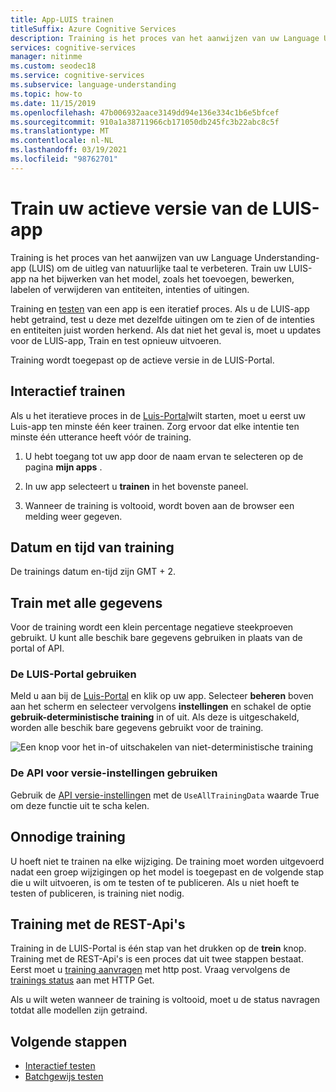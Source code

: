 ```yaml
---
title: App-LUIS trainen
titleSuffix: Azure Cognitive Services
description: Training is het proces van het aanwijzen van uw Language Understanding-App-versie (LUIS) om de duidelijkheid van natuurlijke taal te verbeteren. Train uw LUIS-app na het bijwerken van het model, zoals het toevoegen, bewerken, labelen of verwijderen van entiteiten, intenties of uitingen.
services: cognitive-services
manager: nitinme
ms.custom: seodec18
ms.service: cognitive-services
ms.subservice: language-understanding
ms.topic: how-to
ms.date: 11/15/2019
ms.openlocfilehash: 47b006932aace3149dd94e136e334c1b6e5bfcef
ms.sourcegitcommit: 910a1a38711966cb171050db245fc3b22abc8c5f
ms.translationtype: MT
ms.contentlocale: nl-NL
ms.lasthandoff: 03/19/2021
ms.locfileid: "98762701"
---
```

# <a name="train-your-active-version-of-the-luis-app"></a>Train uw actieve versie van de LUIS-app

Training is het proces van het aanwijzen van uw Language Understanding-app (LUIS) om de uitleg van natuurlijke taal te verbeteren. Train uw LUIS-app na het bijwerken van het model, zoals het toevoegen, bewerken, labelen of verwijderen van entiteiten, intenties of uitingen.

Training en [testen](luis-concept-test.md) van een app is een iteratief proces. Als u de LUIS-app hebt getraind, test u deze met dezelfde uitingen om te zien of de intenties en entiteiten juist worden herkend. Als dat niet het geval is, moet u updates voor de LUIS-app, Train en test opnieuw uitvoeren.

Training wordt toegepast op de actieve versie in de LUIS-Portal.

## <a name="how-to-train-interactively"></a>Interactief trainen

Als u het iteratieve proces in de [Luis-Portal](https://www.luis.ai)wilt starten, moet u eerst uw Luis-app ten minste één keer trainen. Zorg ervoor dat elke intentie ten minste één utterance heeft vóór de training.

1. U hebt toegang tot uw app door de naam ervan te selecteren op de pagina **mijn apps** .

1. In uw app selecteert u **trainen** in het bovenste paneel.

1. Wanneer de training is voltooid, wordt boven aan de browser een melding weer gegeven.

## <a name="training-date-and-time"></a>Datum en tijd van training

De trainings datum en-tijd zijn GMT + 2.

## <a name="train-with-all-data"></a>Train met alle gegevens

Voor de training wordt een klein percentage negatieve steekproeven gebruikt. U kunt alle beschik bare gegevens gebruiken in plaats van de portal of API. 

### <a name="using-the-luis-portal"></a>De LUIS-Portal gebruiken

Meld u aan bij de [Luis-Portal](https://www.luis.ai/) en klik op uw app. Selecteer **beheren** boven aan het scherm en selecteer vervolgens **instellingen** en schakel de optie **gebruik-deterministische training** in of uit. Als deze is uitgeschakeld, worden alle beschik bare gegevens gebruikt voor de training.

![Een knop voor het in-of uitschakelen van niet-deterministische training](./media/non-determinstic-training.png)

### <a name="using-the-version-settings-api"></a>De API voor versie-instellingen gebruiken

Gebruik de [API versie-instellingen](https://westus.dev.cognitive.microsoft.com/docs/services/5890b47c39e2bb17b84a55ff/operations/versions-update-application-version-settings) met de `UseAllTrainingData` waarde True om deze functie uit te scha kelen.

## <a name="unnecessary-training"></a>Onnodige training

U hoeft niet te trainen na elke wijziging. De training moet worden uitgevoerd nadat een groep wijzigingen op het model is toegepast en de volgende stap die u wilt uitvoeren, is om te testen of te publiceren. Als u niet hoeft te testen of publiceren, is training niet nodig.

## <a name="training-with-the-rest-apis"></a>Training met de REST-Api's

Training in de LUIS-Portal is één stap van het drukken op de **trein** knop. Training met de REST-Api's is een proces dat uit twee stappen bestaat. Eerst moet u [training aanvragen](https://westus.dev.cognitive.microsoft.com/docs/services/5890b47c39e2bb17b84a55ff/operations/5890b47c39e2bb052c5b9c45) met http post. Vraag vervolgens de [trainings status](https://westus.dev.cognitive.microsoft.com/docs/services/5890b47c39e2bb17b84a55ff/operations/5890b47c39e2bb052c5b9c46) aan met HTTP Get.

Als u wilt weten wanneer de training is voltooid, moet u de status navragen totdat alle modellen zijn getraind.

## <a name="next-steps"></a>Volgende stappen

* [Interactief testen](luis-interactive-test.md)
* [Batchgewijs testen](luis-how-to-batch-test.md)
